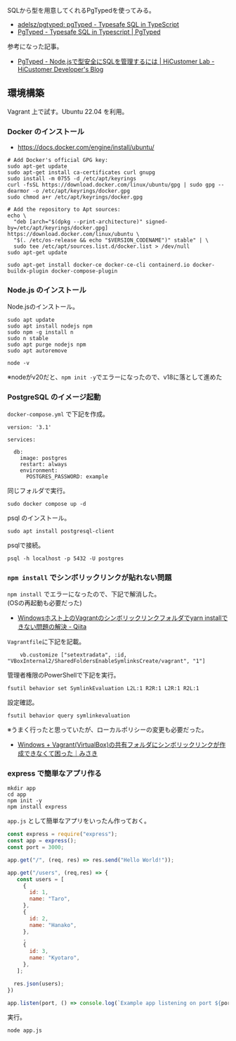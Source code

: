 SQLから型を用意してくれるPgTypedを使ってみる。

* [adelsz/pgtyped: pgTyped \- Typesafe SQL in TypeScript](https://github.com/adelsz/pgtyped)
* [PgTyped \- Typesafe SQL in Typescript \| PgTyped](https://pgtyped.dev/)

参考になった記事。

* [PgTyped \- Node\.jsで型安全にSQLを管理するには \| HiCustomer Lab \- HiCustomer Developer's Blog](https://tech.hicustomer.jp/posts/type-safe-sql-library-for-nodejs/)

## 環境構築

Vagrant 上で試す。Ubuntu 22.04 を利用。

### Docker のインストール

* https://docs.docker.com/engine/install/ubuntu/

```
# Add Docker's official GPG key:
sudo apt-get update
sudo apt-get install ca-certificates curl gnupg
sudo install -m 0755 -d /etc/apt/keyrings
curl -fsSL https://download.docker.com/linux/ubuntu/gpg | sudo gpg --dearmor -o /etc/apt/keyrings/docker.gpg
sudo chmod a+r /etc/apt/keyrings/docker.gpg

# Add the repository to Apt sources:
echo \
  "deb [arch="$(dpkg --print-architecture)" signed-by=/etc/apt/keyrings/docker.gpg] https://download.docker.com/linux/ubuntu \
  "$(. /etc/os-release && echo "$VERSION_CODENAME")" stable" | \
  sudo tee /etc/apt/sources.list.d/docker.list > /dev/null
sudo apt-get update
```

```
sudo apt-get install docker-ce docker-ce-cli containerd.io docker-buildx-plugin docker-compose-plugin
```

### Node.js のインストール

Node.jsのインストール。

```
sudo apt update
sudo apt install nodejs npm
sudo npm -g install n
sudo n stable
sudo apt purge nodejs npm
sudo apt autoremove
```

```
node -v
```

※nodeがv20だと、`npm init -y`でエラーになったので、v18に落として進めた

### PostgreSQL のイメージ起動

`docker-compose.yml` で下記を作成。

```
version: '3.1'

services:

  db:
    image: postgres
    restart: always
    environment:
      POSTGRES_PASSWORD: example
```

同じフォルダで実行。

```
sudo docker compose up -d
```

psql のインストール。

```
sudo apt install postgresql-client
```

psqlで接続。

```
psql -h localhost -p 5432 -U postgres
```

### `npm install` でシンボリックリンクが貼れない問題

`npm install` でエラーになったので、下記で解消した。  
(OSの再起動も必要だった)

* [Windowsホスト上のVagrantのシンボリックリンクフォルダでyarn installできない問題の解決 \- Qiita](https://qiita.com/maikya_gu/items/8e313dcd50c39f5a4b0b)

`Vagrantfile`に下記を記載。

```
    vb.customize ["setextradata", :id, "VBoxInternal2/SharedFoldersEnableSymlinksCreate/vagrant", "1"]
```

管理者権限のPowerShellで下記を実行。

```
fsutil behavior set SymlinkEvaluation L2L:1 R2R:1 L2R:1 R2L:1
```

設定確認。

```
fsutil behavior query symlinkevaluation
```

※うまく行ったと思っていたが、ローカルポリシーの変更も必要だった。

* [Windows \+ Vagrant\(VirtualBox\)の共有フォルダにシンボリックリンクが作成できなくて困った｜みさき](https://note.com/m_higa/n/n902624a7895a)

### express で簡単なアプリ作る

```
mkdir app
cd app
npm init -y
npm install express
```

`app.js` として簡単なアプリをいったん作っておく。

```javascript
const express = require("express");
const app = express();
const port = 3000;

app.get("/", (req, res) => res.send("Hello World!"));

app.get("/users", (req,res) => {
   const users = [
     {
       id: 1,
       name: "Taro",
     },
     {
       id: 2,
       name: "Hanako",
     },
     ,
     {
       id: 3,
       name: "Kyotaro",
     },
   ];

  res.json(users);
})

app.listen(port, () => console.log(`Example app listening on port ${port}!`));
```

実行。

```
node app.js
```